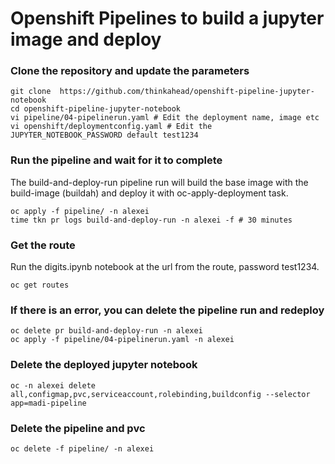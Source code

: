 # Openshift Pipelines to build a jupyter image and deploy 

### Clone the repository and update the parameters
```
git clone  https://github.com/thinkahead/openshift-pipeline-jupyter-notebook
cd openshift-pipeline-jupyter-notebook
vi pipeline/04-pipelinerun.yaml # Edit the deployment name, image etc
vi openshift/deploymentconfig.yaml # Edit the JUPYTER_NOTEBOOK_PASSWORD default test1234
```

### Run the pipeline and wait for it to complete
The build-and-deploy-run pipeline run will build the base image with the build-image (buildah) and deploy it with oc-apply-deployment task.
```
oc apply -f pipeline/ -n alexei
time tkn pr logs build-and-deploy-run -n alexei -f # 30 minutes
```

### Get the route
Run the digits.ipynb notebook at the url from the route, password test1234.
```
oc get routes
```

### If there is an error, you can delete the pipeline run and redeploy
```
oc delete pr build-and-deploy-run -n alexei
oc apply -f pipeline/04-pipelinerun.yaml -n alexei
```

### Delete the deployed jupyter notebook
```
oc -n alexei delete all,configmap,pvc,serviceaccount,rolebinding,buildconfig --selector app=madi-pipeline
```

### Delete the pipeline and pvc
```
oc delete -f pipeline/ -n alexei
```
